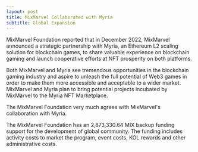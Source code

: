 ```yaml
---
layout: post
title: MixMarvel Collaborated with Myria
subtitle: Global Expansion
---
```


MixMarvel Foundation reported that in December 2022, MixMarvel announced a strategic partnership with Myria, an Ethereum L2 scaling solution for blockchain games, to share valuable experience on blockchain gaming and launch cooperative efforts at NFT prosperity on both platforms.

Both MixMarvel and Myria see tremendous opportunities in the blockchain gaming industry and aspire to unleash the full potential of Web3 games in order to make them more accessible and acceptable to a wider market. MixMarvel and Myria plan to bring potential projects incubated by MixMarvel to the Myria NFT Marketplace. 

The MixMarvel Foundation very much agrees with MixMarvel's collaboration with Myria.  

The MixMarvel Foundation has an 2,873,330.64 MIX backup funding support for the development of global community.  The funding includes activity costs to market the program, event costs, KOL rewards and other administrative costs. 
